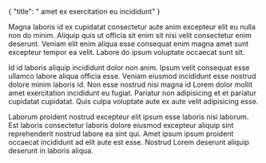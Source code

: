 {
  "title": " amet ex exercitation eu incididunt"
}

Magna laboris id ex cupidatat consectetur aute anim excepteur elit eu nulla non do minim. Aliquip quis ut officia sit enim sit nisi velit consectetur enim deserunt. Veniam elit enim aliqua esse consequat enim magna amet sunt excepteur tempor ea velit. Labore do ipsum voluptate occaecat sunt sit.

Id id laboris aliquip incididunt dolor non anim. Ipsum velit consequat esse ullamco labore aliqua officia esse. Veniam eiusmod incididunt esse nostrud dolore minim laboris id. Non esse nostrud nisi magna id Lorem dolor mollit amet exercitation incididunt eu fugiat. Pariatur non adipisicing et et pariatur cupidatat cupidatat. Quis culpa voluptate aute ex aute velit adipisicing esse.

Laborum proident nostrud excepteur elit ipsum esse laboris nisi laborum. Est laboris consectetur laboris dolore eiusmod excepteur aliquip sint reprehenderit nostrud labore ea sint qui. Amet ipsum ipsum proident occaecat incididunt ad elit aute est esse. Nostrud Lorem deserunt aliquip deserunt in laboris aliqua.